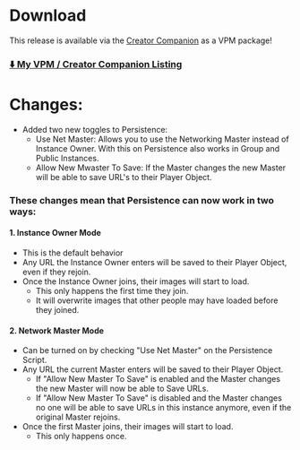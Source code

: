 # Download
This release is available via the [Creator Companion](https://vcc.docs.vrchat.com/) as a VPM package!

###  [⬇️ My VPM / Creator Companion Listing](https://vpm.drblackrat.xyz)

# Changes:
- Added two new toggles to Persistence:
  - Use Net Master: Allows you to use the Networking Master instead of Instance Owner. With this on Persistence also works in Group and Public Instances.
  - Allow New Mwaster To Save: If the Master changes the new Master will be able to save URL's to their Player Object.

### These changes mean that Persistence can now work in two ways:

#### 1. Instance Owner Mode
  - This is the default behavior
  - Any URL the Instance Owner enters will be saved to their Player Object, even if they rejoin.
  - Once the Instance Owner joins, their images will start to load.
    - This only happens the first time they join.
    - It will overwrite images that other people may have loaded before they joined.

#### 2. Network Master Mode
  - Can be turned on by checking "Use Net Master" on the Persistence Script.
  - Any URL the current Master enters will be saved to their Player Object.
    - If "Allow New Master To Save" is enabled and the Master changes the new Master will now be able to Save URLs.
    - If "Allow New Master To Save" is disabled and the Master changes no one will be able to save URLs in this instance anymore, even if the original Master rejoins.
  - Once the first Master joins, their images will start to load.
    - This only happens once.
        

